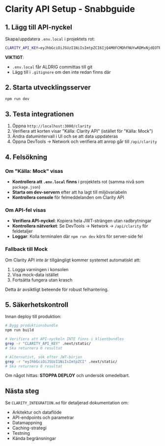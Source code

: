 # Clarity API Setup - Snabbguide

## 1. Lägg till API-nyckel

Skapa/uppdatera `.env.local` i projektets rot:

```bash
CLARITY_API_KEY=eyJhbGciOiJSUzI1NiIsImtpZCI6IjQ4M0FCMDhFNUYwRDMxNjdEOTRFMTQ3M0FEQTk2RTcyRDkwRUYwRkYiLCJ0eXAiOiJKV1QifQ.eyJqdGkiOiJmYjZmOGMyNS1iNDA2LTRjMmMtYjMwMi0zMjYzMDU5NTcwMWQiLCJzdWIiOiIxNzk5NDg1MzIxNTAwMDEwIiwic2NvcGUiOiJEYXRhLkV4cG9ydCIsIm5iZiI6MTc1OTIxMTgxMiwiZXhwIjo0OTEyODExODEyLCJpYXQiOjE3NTkyMTE4MTIsImlzcyI6ImNsYXJpdHkiLCJhdWQiOiJjbGFyaXR5LmRhdGEtZXhwb3J0ZXIifQ.K4KQGKKOSOBwEjjHlmNuqRKfoZvA8YszB1gdcBk29X5pfRJCjQTP2koR-cTuOmR18OaXoC9wKV0ulKUG3JgKezBOVzsrxXRzIsjdGl5IAQbrlsdSQhyHEv3r69pBuOxhlaAjf7U3WdQSUzB6E2jBJIt4Erv2p1O-WDzxtAk7MKBXOJRKYQVxSFtyh6T_wAUkVvynzYgQSuyvpAJzAUewvfBjwQl_HiL7bNI4QmN-2KAzeI44_Lwn2BWIs5kw_flzSwdfN247uOt6ru-VuwOLkC5da0CdLx5c1e0bwHlgRJooYureXlQP-04veNRkVxHqPlKRHoNtx920ZJC4NZSSHw
```

**VIKTIGT**: 
- `.env.local` får ALDRIG committas till git
- Lägg till i `.gitignore` om den inte redan finns där

## 2. Starta utvecklingsserver

```bash
npm run dev
```

## 3. Testa integrationen

1. Öppna `http://localhost:3000/clarity`
2. Verifiera att korten visar "Källa: Clarity API" (istället för "Källa: Mock")
3. Ändra datumintervall i UI och se att data uppdateras
4. Öppna DevTools → Network och verifiera att anrop går till `/api/clarity`

## 4. Felsökning

### Om "Källa: Mock" visas

- **Kontrollera att `.env.local` finns** i projektets rot (samma nivå som `package.json`)
- **Starta om dev-servern** efter att ha lagt till miljövariabeln
- **Kontrollera console** för felmeddelanden om Clarity API

### Om API-fel visas

- **Verifiera API-nyckel**: Kopiera hela JWT-strängen utan radbrytningar
- **Kontrollera nätverket**: Se DevTools → Network → `/api/clarity` för feldetaljer
- **Loggar**: Kolla terminalen där `npm run dev` körs för server-side fel

### Fallback till Mock

Om Clarity API inte är tillgängligt kommer systemet automatiskt att:
1. Logga varningen i konsolen
2. Visa mock-data istället
3. Fortsätta fungera utan krasch

Detta är avsiktligt beteende för robust felhantering.

## 5. Säkerhetskontroll

Innan deploy till produktion:

```bash
# Bygg produktionsbundle
npm run build

# Verifiera att API-nyckeln INTE finns i klientbundles
grep -r "CLARITY_API_KEY" .next/static/
# Ska returnera 0 resultat

# Alternativt, sök efter JWT-början
grep -r "eyJhbGciOiJSUzI1NiIsImtpZCI" .next/static/
# Ska returnera 0 resultat
```

Om något hittas: **STOPPA DEPLOY** och undersök omedelbart.

## Nästa steg

Se `CLARITY_INTEGRATION.md` för detaljerad dokumentation om:
- Arkitektur och dataflöde
- API-endpoints och parametrar
- Datamappning
- Caching-strategi
- Testning
- Kända begränsningar
